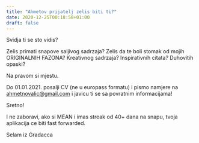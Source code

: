 ```yaml
---
title: "Ahmetov prijatelj zelis biti ti?"
date: 2020-12-25T00:18:58+01:00
draft: false
---
```



Svidja ti se sto vidis?

Zelis primati snapove saljivog sadrzaja? Zelis da te boli stomak od mojih 
ORIGINALNIH FAZONA? Kreativnog sadrzaja? Inspirativnih citata? Duhovitih opaski?

Na pravom si mjestu.

Do 01.01.2021. posalji CV (ne u europass formatu) i pismo namjere na
ahmetnovalic@gmail.com i javicu ti se sa povratnim informacijama!

Sretno!


I ne zaboravi, ako si MEAN i imas streak od 40+ dana na snapu, tvoja aplikacija
ce biti fast forwarded.

Selam iz Gradacca